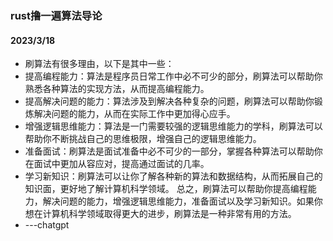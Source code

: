 ### rust撸一遍算法导论

#### 2023/3/18

- 刷算法有很多理由，以下是其中一些：
- 提高编程能力：算法是程序员日常工作中必不可少的部分，刷算法可以帮助你熟悉各种算法的实现方法，从而提高编程能力。
- 提高解决问题的能力：算法涉及到解决各种复杂的问题，刷算法可以帮助你锻炼解决问题的能力，从而在实际工作中更加得心应手。
- 增强逻辑思维能力：算法是一门需要较强的逻辑思维能力的学科，刷算法可以帮助你不断挑战自己的思维极限，增强自己的逻辑思维能力。
- 准备面试：刷算法是面试准备中必不可少的一部分，掌握各种算法可以帮助你在面试中更加从容应对，提高通过面试的几率。
- 学习新知识：刷算法可以让你了解各种新的算法和数据结构，从而拓展自己的知识面，更好地了解计算机科学领域。
总之，刷算法可以帮助你提高编程能力，解决问题的能力，增强逻辑思维能力，准备面试以及学习新知识。如果你想在计算机科学领域取得更大的进步，刷算法是一种非常有用的方法。
- ---chatgpt